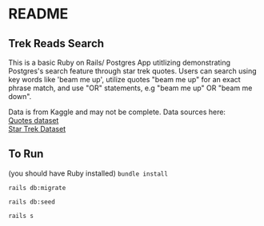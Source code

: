 # README

## Trek Reads Search
  This is a basic Ruby on Rails/ Postgres App utitlizing demonstrating Postgres's search feature through star trek quotes.
  Users can search using key words like 'beam me up', utilize quotes "beam me up" for an exact phrase match, and use "OR" statements, e.g "beam me up" OR "beam me down".
  
 Data is from Kaggle and may not be complete.
 Data sources here:<br>
 [Quotes dataset](https://www.kaggle.com/datasets/manann/quotes-500k)
 <br>
 [Star Trek Dataset](https://www.kaggle.com/datasets/gjbroughton/start-trek-scripts)
 
 ## To Run
 (you should have Ruby installed)
 `bundle install`
 
 
 `rails db:migrate`
 
 `rails db:seed`
 
 `rails s`
